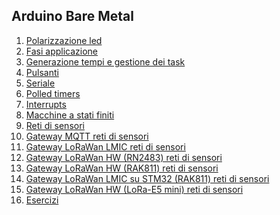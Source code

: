 

## Arduino Bare Metal
1. [Polarizzazione led](polarizzazioneled.md)
2. [Fasi applicazione](fasigenerica.md)
3. [Generazione tempi e gestione dei task](indexgenerazionetempi.md)
4. [Pulsanti](indexpulsanti.md)
5. [Seriale](indexseriale.md)
6. [Polled timers](indextimers.md)
7. [Interrupts](indexinterrupts.md)
8. [Macchine a stati finiti](indexstatifiniti.md)
9. [Reti di sensori](sensornetworkshort.md)
10. [Gateway MQTT reti di sensori](gateway.md)
11. [Gateway LoRaWan LMIC reti di sensori](gatewaylorasw.md)
12. [Gateway LoRaWan HW (RN2483) reti di sensori](gatewaylorahw.md)
13. [Gateway LoRaWan HW (RAK811) reti di sensori](lorarak811.md)
14. [Gateway LoRaWan LMIC su STM32 (RAK811) reti di sensori](lorarak811sw.md)
15. [Gateway LoRaWan HW (LoRa-E5 mini) reti di sensori](lorae5minihw.md)
16. [Esercizi](esercizi.md)
<!--stackedit_data:
eyJoaXN0b3J5IjpbMTk1MTYzNTI1NV19
-->
